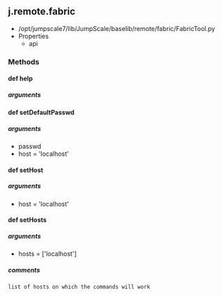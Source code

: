 <!-- toc -->
## j.remote.fabric

- /opt/jumpscale7/lib/JumpScale/baselib/remote/fabric/FabricTool.py
- Properties
    - api

### Methods

#### def help 

##### arguments

#### def setDefaultPasswd 

##### arguments

- passwd
- host = 'localhost'

#### def setHost 

##### arguments

- host = 'localhost'

#### def setHosts 

##### arguments

- hosts = ['localhost']

##### comments

```
list of hosts on which the commands will work

```

